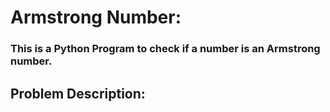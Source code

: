 # Armstrong Number:
### This is a Python Program to check if a number is an Armstrong number.

## Problem Description:
